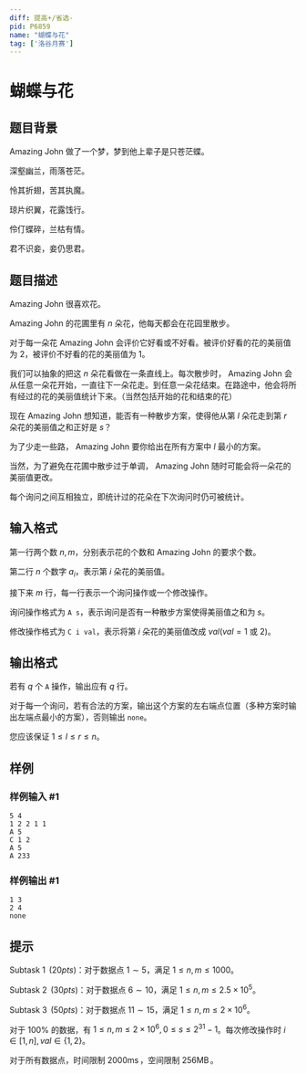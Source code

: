 ```yaml
---
diff: 提高+/省选-
pid: P6859
name: "蝴蝶与花"
tag: ['洛谷月赛']
---
```

# 蝴蝶与花
## 题目背景

Amazing John 做了一个梦，梦到他上辈子是只苍茫蝶。

深壑幽兰，雨落苍茫。

怜其折翅，苦其执魔。

琼片织翼，花露饯行。

伶仃蝶碎，兰枯有情。

君不识妾，妾仍思君。
## 题目描述

Amazing John 很喜欢花。

Amazing John 的花圃里有 $n$ 朵花，他每天都会在花园里散步。

对于每一朵花 Amazing John 会评价它好看或不好看。被评价好看的花的美丽值为 $2$，被评价不好看的花的美丽值为 $1$。

我们可以抽象的把这 $n$ 朵花看做在一条直线上。每次散步时， Amazing John 会从任意一朵花开始，一直往下一朵花走。到任意一朵花结束。在路途中，他会将所有经过的花的美丽值统计下来。（当然包括开始的花和结束的花）

现在 Amazing John 想知道，能否有一种散步方案，使得他从第 $l$ 朵花走到第 $r$ 朵花的美丽值之和正好是 $s$？

为了少走一些路， Amazing John 要你给出在所有方案中 $l$ 最小的方案。

当然，为了避免在花圃中散步过于单调， Amazing John 随时可能会将一朵花的美丽值更改。

每个询问之间互相独立，即统计过的花朵在下次询问时仍可被统计。
## 输入格式

第一行两个数 $n,m$，分别表示花的个数和 Amazing John 的要求个数。

第二行 $n$ 个数字 $a_i$，表示第 $i$ 朵花的美丽值。

接下来 $m$ 行，每一行表示一个询问操作或一个修改操作。

询问操作格式为 `A s`，表示询问是否有一种散步方案使得美丽值之和为 $s$。

修改操作格式为 `C i val`，表示将第 $i$ 朵花的美丽值改成 $val(val=1$ 或 $2)$。
## 输出格式

若有 $q$ 个 `A` 操作，输出应有 $q$ 行。

对于每一个询问，若有合法的方案，输出这个方案的左右端点位置（多种方案时输出左端点最小的方案），否则输出 `none`。

您应该保证 $1\leq l\leq r\leq n$。
## 样例

### 样例输入 #1
```
5 4
1 2 2 1 1
A 5
C 1 2
A 5
A 233
```
### 样例输出 #1
```
1 3
2 4
none
```
## 提示

$\operatorname{Subtask\ 1}\ (20pts)$：对于数据点 $1\sim 5$，满足 $1\leq n,m\leq 1000$。

$\operatorname{Subtask\ 2}\ (30pts)$：对于数据点 $6\sim 10$，满足 $1\leq n,m\leq 2.5\times 10^5$。

$\operatorname{Subtask\ 3}\ (50pts)$：对于数据点 $11\sim 15$，满足 $1\leq n,m\leq 2\times 10^6$。

对于 $100\%$ 的数据，有 $1\leq n,m\leq 2\times 10^6,0\leq s\leq 2^{31}-1$。每次修改操作时 $i\in[1,n],val\in\{1,2\}$。

对于所有数据点，时间限制 $2000\operatorname{ms}$，空间限制 $256\operatorname{MB}$。
